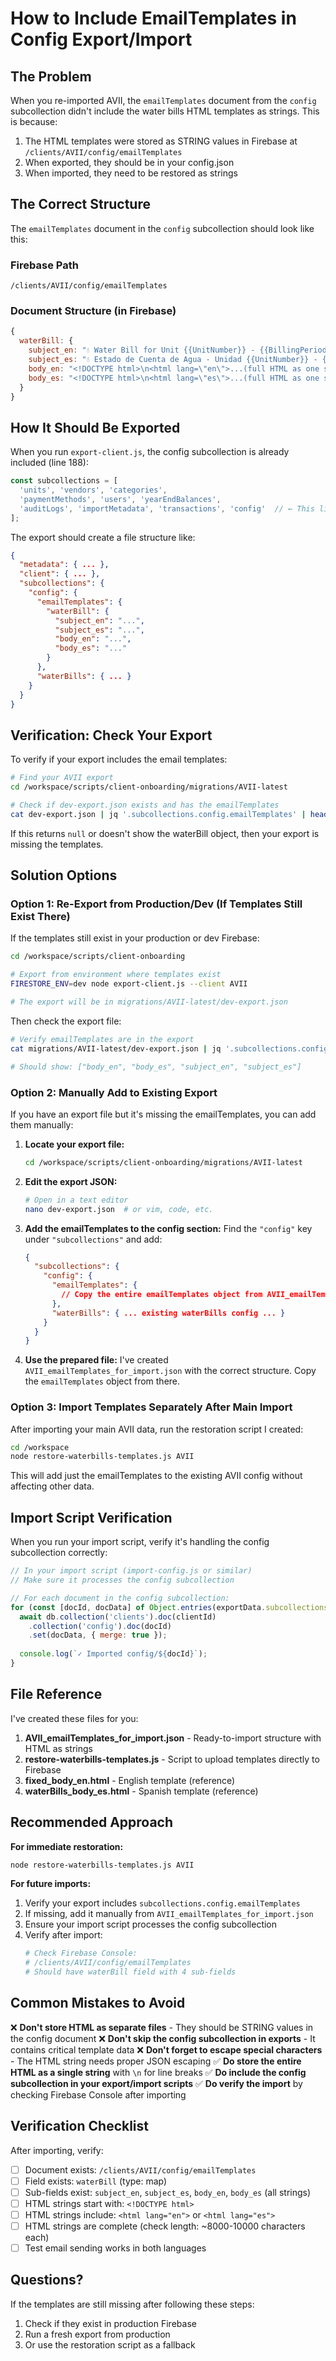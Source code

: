 # How to Include EmailTemplates in Config Export/Import

## The Problem

When you re-imported AVII, the `emailTemplates` document from the `config` subcollection didn't include the water bills HTML templates as strings. This is because:

1. The HTML templates were stored as STRING values in Firebase at `/clients/AVII/config/emailTemplates`
2. When exported, they should be in your config.json
3. When imported, they need to be restored as strings

## The Correct Structure

The `emailTemplates` document in the `config` subcollection should look like this:

### Firebase Path
```
/clients/AVII/config/emailTemplates
```

### Document Structure (in Firebase)
```javascript
{
  waterBill: {
    subject_en: "💧 Water Bill for Unit {{UnitNumber}} - {{BillingPeriod}} | Due: {{DueDate}}",
    subject_es: "💧 Estado de Cuenta de Agua - Unidad {{UnitNumber}} - {{BillingPeriod}} | Vencimiento: {{DueDate}}",
    body_en: "<!DOCTYPE html>\n<html lang=\"en\">...(full HTML as one string)...",
    body_es: "<!DOCTYPE html>\n<html lang=\"es\">...(full HTML as one string)..."
  }
}
```

## How It Should Be Exported

When you run `export-client.js`, the config subcollection is already included (line 188):

```javascript
const subcollections = [
  'units', 'vendors', 'categories', 
  'paymentMethods', 'users', 'yearEndBalances',
  'auditLogs', 'importMetadata', 'transactions', 'config'  // ← This line
];
```

The export should create a file structure like:

```json
{
  "metadata": { ... },
  "client": { ... },
  "subcollections": {
    "config": {
      "emailTemplates": {
        "waterBill": {
          "subject_en": "...",
          "subject_es": "...",
          "body_en": "...",
          "body_es": "..."
        }
      },
      "waterBills": { ... }
    }
  }
}
```

## Verification: Check Your Export

To verify if your export includes the email templates:

```bash
# Find your AVII export
cd /workspace/scripts/client-onboarding/migrations/AVII-latest

# Check if dev-export.json exists and has the emailTemplates
cat dev-export.json | jq '.subcollections.config.emailTemplates' | head -50
```

If this returns `null` or doesn't show the waterBill object, then your export is missing the templates.

## Solution Options

### Option 1: Re-Export from Production/Dev (If Templates Still Exist There)

If the templates still exist in your production or dev Firebase:

```bash
cd /workspace/scripts/client-onboarding

# Export from environment where templates exist
FIRESTORE_ENV=dev node export-client.js --client AVII

# The export will be in migrations/AVII-latest/dev-export.json
```

Then check the export file:
```bash
# Verify emailTemplates are in the export
cat migrations/AVII-latest/dev-export.json | jq '.subcollections.config.emailTemplates.waterBill | keys'

# Should show: ["body_en", "body_es", "subject_en", "subject_es"]
```

### Option 2: Manually Add to Existing Export

If you have an export file but it's missing the emailTemplates, you can add them manually:

1. **Locate your export file:**
   ```bash
   cd /workspace/scripts/client-onboarding/migrations/AVII-latest
   ```

2. **Edit the export JSON:**
   ```bash
   # Open in a text editor
   nano dev-export.json  # or vim, code, etc.
   ```

3. **Add the emailTemplates to the config section:**
   Find the `"config"` key under `"subcollections"` and add:
   ```json
   {
     "subcollections": {
       "config": {
         "emailTemplates": {
           // Copy the entire emailTemplates object from AVII_emailTemplates_for_import.json
         },
         "waterBills": { ... existing waterBills config ... }
       }
     }
   }
   ```

4. **Use the prepared file:**
   I've created `AVII_emailTemplates_for_import.json` with the correct structure. Copy the `emailTemplates` object from there.

### Option 3: Import Templates Separately After Main Import

After importing your main AVII data, run the restoration script I created:

```bash
cd /workspace
node restore-waterbills-templates.js AVII
```

This will add just the emailTemplates to the existing AVII config without affecting other data.

## Import Script Verification

When you run your import script, verify it's handling the config subcollection correctly:

```javascript
// In your import script (import-config.js or similar)
// Make sure it processes the config subcollection

// For each document in the config subcollection:
for (const [docId, docData] of Object.entries(exportData.subcollections.config)) {
  await db.collection('clients').doc(clientId)
    .collection('config').doc(docId)
    .set(docData, { merge: true });
  
  console.log(`✓ Imported config/${docId}`);
}
```

## File Reference

I've created these files for you:

1. **AVII_emailTemplates_for_import.json** - Ready-to-import structure with HTML as strings
2. **restore-waterbills-templates.js** - Script to upload templates directly to Firebase
3. **fixed_body_en.html** - English template (reference)
4. **waterBills_body_es.html** - Spanish template (reference)

## Recommended Approach

**For immediate restoration:**
```bash
node restore-waterbills-templates.js AVII
```

**For future imports:**
1. Verify your export includes `subcollections.config.emailTemplates`
2. If missing, add it manually from `AVII_emailTemplates_for_import.json`
3. Ensure your import script processes the config subcollection
4. Verify after import:
   ```bash
   # Check Firebase Console:
   # /clients/AVII/config/emailTemplates
   # Should have waterBill field with 4 sub-fields
   ```

## Common Mistakes to Avoid

❌ **Don't store HTML as separate files** - They should be STRING values in the config document
❌ **Don't skip the config subcollection in exports** - It contains critical template data
❌ **Don't forget to escape special characters** - The HTML string needs proper JSON escaping
✅ **Do store the entire HTML as a single string** with `\n` for line breaks
✅ **Do include the config subcollection in your export/import scripts**
✅ **Do verify the import** by checking Firebase Console after importing

## Verification Checklist

After importing, verify:

- [ ] Document exists: `/clients/AVII/config/emailTemplates`
- [ ] Field exists: `waterBill` (type: map)
- [ ] Sub-fields exist: `subject_en`, `subject_es`, `body_en`, `body_es` (all strings)
- [ ] HTML strings start with: `<!DOCTYPE html>`
- [ ] HTML strings include: `<html lang="en">` or `<html lang="es">`
- [ ] HTML strings are complete (check length: ~8000-10000 characters each)
- [ ] Test email sending works in both languages

## Questions?

If the templates are still missing after following these steps:
1. Check if they exist in production Firebase
2. Run a fresh export from production
3. Or use the restoration script as a fallback

